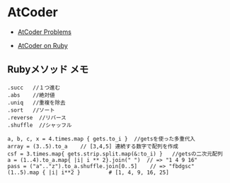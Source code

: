 # AtCoder


- [AtCoder Problems](https://kenkoooo.com/atcoder/?user=&rivals=&kind=category)

- [AtCoder on Ruby](https://qiita.com/d_nishiyama85/items/f79e034f6dcd4175cdc1)



## Rubyメソッド メモ

```
.succ   //１つ進む
.abs    //絶対値
.uniq   //重複を除去
.sort   //ソート
.reverse  //リバース
.shuffle  //シャッフル

a, b, c, x = 4.times.map { gets.to_i }  //getsを使った多重代入
array = (3..5).to_a    // [3,4,5] 連続する数字で配列を作成
csf = 3.times.map{ gets.strip.split.map(&:to_i) }   //getsの二次元配列
a = (1..4).to_a.map{ |i| i ** 2}.join(" ")  // => "1 4 9 16"
pass = ("a".."z").to_a.shuffle.join[0..5]    // => "fbdgsc"
(1..5).map { |i| i**2 }         # [1, 4, 9, 16, 25]

```
